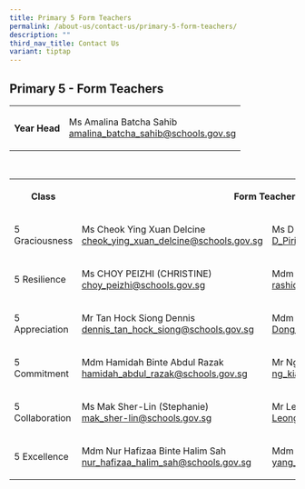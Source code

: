 ```yaml
---
title: Primary 5 Form Teachers
permalink: /about-us/contact-us/primary-5-form-teachers/
description: ""
third_nav_title: Contact Us
variant: tiptap
---
```

<h2><strong>Primary 5 - Form Teachers</strong></h2>
<table style="minWidth: 50px">
<colgroup>
<col>
<col>
</colgroup>
<tbody>
<tr>
<th rowspan="1" colspan="1">
<p>Year Head</p>
</th>
<td rowspan="1" colspan="1">
<p>Ms Amalina Batcha Sahib
<br><a href="amalina_batcha_sahib@schools.gov.sg" rel="noopener nofollow" target="_blank">amalina_batcha_sahib@schools.gov.sg</a>
</p>
</td>
</tr>
</tbody>
</table>
<p>
<br>
</p>
<table style="minWidth: 75px">
<colgroup>
<col>
<col>
<col>
</colgroup>
<tbody>
<tr>
<th rowspan="1" colspan="1">
<p>Class</p>
</th>
<th rowspan="1" colspan="2">
<p>Form Teachers</p>
</th>
</tr>
<tr>
<td rowspan="1" colspan="1">
<p>5 Graciousness</p>
</td>
<td rowspan="1" colspan="1">
<p>Ms Cheok Ying Xuan Delcine
<br><a href="cheok_ying_xuan_delcine@schools.gov.sg" rel="noopener nofollow" target="_blank">cheok_ying_xuan_delcine@schools.gov.sg</a>
</p>
</td>
<td rowspan="1" colspan="1">
<p>Ms D Piriyadarisini
<br><a href="D_Piriyadarisini@schools.gov.sg" rel="noopener nofollow" target="_blank">D_Piriyadarisini@schools.gov.sg</a>
</p>
</td>
</tr>
<tr>
<td rowspan="1" colspan="1">
<p>5 Resilience</p>
</td>
<td rowspan="1" colspan="1">
<p>Ms CHOY PEIZHI (CHRISTINE)
<br><a href="choy_peizhi@schools.gov.sg" rel="noopener nofollow" target="_blank">choy_peizhi@schools.gov.sg</a>
</p>
</td>
<td rowspan="1" colspan="1">
<p>Mdm&nbsp;Rashidah Bte Mohamed Rafei
<br><a href="rashidah_mohamed_rafei@schools.gov.sg" rel="noopener nofollow" target="_blank">rashidah_mohamed_rafei@schools.gov.sg</a>
</p>
</td>
</tr>
<tr>
<td rowspan="1" colspan="1">
<p>5 Appreciation</p>
</td>
<td rowspan="1" colspan="1">
<p>Mr Tan Hock Siong Dennis
<br><a href="dennis_tan_hock_siong@schools.gov.sg" rel="noopener nofollow" target="_blank">dennis_tan_hock_siong@schools.gov.sg</a>
</p>
</td>
<td rowspan="1" colspan="1">
<p>Mdm Dong Baohong
<br><a href="Dong_Baohong@schools.gov.sg" rel="noopener nofollow" target="_blank">Dong_Baohong@schools.gov.sg</a>
</p>
</td>
</tr>
<tr>
<td rowspan="1" colspan="1">
<p>5 Commitment</p>
</td>
<td rowspan="1" colspan="1">
<p>Mdm Hamidah Binte Abdul Razak
<br><a href="hamidah_abdul_razak@schools.gov.sg" rel="noopener nofollow" target="_blank">hamidah_abdul_razak@schools.gov.sg</a>
</p>
</td>
<td rowspan="1" colspan="1">
<p>Mr Ng Kian Woon
<br><a href="ng_kian_woon@schools.gov.sg" rel="noopener nofollow" target="_blank">ng_kian_woon@schools.gov.sg</a>
</p>
</td>
</tr>
<tr>
<td rowspan="1" colspan="1">
<p>5 Collaboration</p>
</td>
<td rowspan="1" colspan="1">
<p>Ms Mak Sher-Lin (Stephanie)
<br><a href="mak_sher-lin@schools.gov.sg" rel="noopener nofollow" target="_blank">mak_sher-lin@schools.gov.sg</a>
</p>
</td>
<td rowspan="1" colspan="1">
<p>Mr Leong Jay Ker Ian
<br><a href="Leong_Jay_Ker_Ian@schools.gov.sg" rel="noopener nofollow" target="_blank">Leong_Jay_Ker_Ian@schools.gov.sg</a>
</p>
</td>
</tr>
<tr>
<td rowspan="1" colspan="1">
<p>5 Excellence</p>
</td>
<td rowspan="1" colspan="1">
<p>Mdm Nur Hafizaa Binte Halim Sah
<br><a href="nur_hafizaa_halim_sah@schools.gov.sg" rel="noopener nofollow" target="_blank">nur_hafizaa_halim_sah@schools.gov.sg</a>
</p>
</td>
<td rowspan="1" colspan="1">
<p>Mdm Yang Yiying
<br><a href="yang_yi_ying@schools.gov.sg" rel="noopener nofollow" target="_blank">yang_yi_ying@schools.gov.sg</a>
</p>
</td>
</tr>
</tbody>
</table>
<p></p>